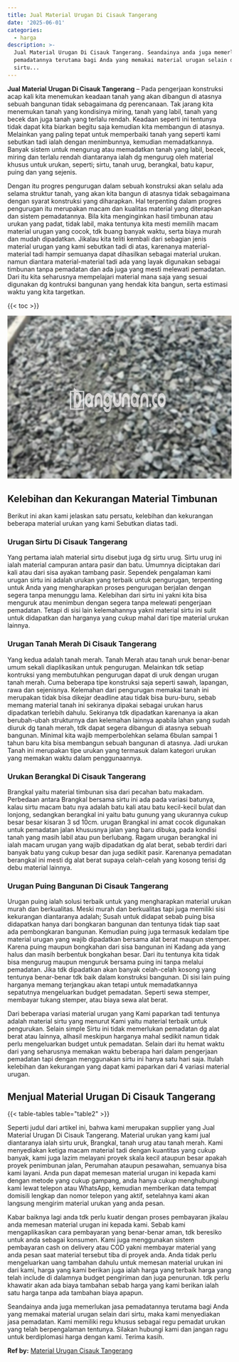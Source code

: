 ```yaml
---
title: Jual Material Urugan Di Cisauk Tangerang
date: '2025-06-01'
categories:
  - harga
description: >-
  Jual Material Urugan Di Cisauk Tangerang. Seandainya anda juga memerlukan jasa
  pemadatannya terutama bagi Anda yang memakai material urugan selain dari
  sirtu...
---
```


**Jual Material Urugan Di Cisauk Tangerang** – Pada pengerjaan konstruksi acap kali kita menemukan keadaan tanah yang akan dibangun di atasnya sebuah bangunan tidak sebagaimana dg perencanaan. Tak jarang kita menemukan tanah yang kondisinya miring, tanah yang labil, tanah yang becek dan juga tanah yang terlalu rendah. Keadaan seperti ini tentunya tidak dapat kita biarkan begitu saja kemudian kita membangun di atasnya. Melainkan yang paling tepat untuk memperbaiki tanah yang seperti kami sebutkan tadi ialah dengan menimbunnya, kemudian memadatkannya. Banyak sistem untuk mengurug atau memadatkan tanah yang labil, becek, miring dan terlalu rendah diantaranya ialah dg mengurug oleh material khusus untuk urukan, seperti; sirtu, tanah urug, berangkal, batu kapur, puing dan yang sejenis.

Dengan itu progres pengurugan dalam sebuah konstruksi akan selalu ada selama struktur tanah, yang akan kita bangun di atasnya tidak sebagaimana dengan syarat konstruksi yang diharapkan. Hal terpenting dalam progres pengurugan itu merupakan macam dan kualitas material yang diterapkan dan sistem pemadatannya. Bila kita menginginkan hasil timbunan atau urukan yang padat, tidak labil, maka tentunya kita mesti memilih macam material urugan yang cocok, tdk buang banyak waktu, serta biaya murah dan mudah dipadatkan. Jikalau kita teliti kembali dari sebagian jenis material urugan yang kami sebutkan tadi di atas, karenanya material-material tadi hampir semuanya dapat dihasilkan sebagai material urukan. namun diantara material-material tadi ada yang layak digunakan sebagai timbunan tanpa pemadatan dan ada juga yang mesti melewati pemadatan. Dari itu kita seharusnya mempelajari material mana saja yang sesuai digunakan dg kontruksi bangunan yang hendak kita bangun, serta estimasi waktu yang kita targetkan.

{{< toc >}}

![Jual Material Urugan Di Cisauk Tangerang](/images/jual-urugan-29.png)

## Kelebihan dan Kekurangan Material Timbunan

Berikut ini akan kami jelaskan satu persatu, kelebihan dan kekurangan beberapa material urukan yang kami Sebutkan diatas tadi.

### Urugan Sirtu Di Cisauk Tangerang

Yang pertama ialah material sirtu disebut juga dg sirtu urug. Sirtu urug ini ialah material campuran antara pasir dan batu. Umumnya diciptakan dari kali atau dari sisa ayakan tambang pasir. Sependek pengalaman kami urugan sirtu ini adalah urukan yang terbaik untuk pengurugan, terpenting untuk Anda yang mengharapkan proses pengurugan berjalan dengan segera tanpa menunggu lama. Kelebihan dari sirtu ini yakni kita bisa menguruk atau menimbun dengan segera tanpa melewati pengerjaan pemadatan. Tetapi di sisi lain kelemahannya yakni material sirtu ini sulit untuk didapatkan dan harganya yang cukup mahal dari tipe material urukan lainnya.

### Urugan Tanah Merah Di Cisauk Tangerang

Yang kedua adalah tanah merah. Tanah Merah atau tanah uruk benar-benar umum sekali diaplikasikan untuk pengurugan. Melainkan tdk setiap kontruksi yang membutuhkan pengurugan dapat di uruk dengan urugan tanah merah. Cuma beberapa tipe konstruksi saja seperti sawah, lapangan, rawa dan sejenisnya. Kelemahan dari pengurugan memakai tanah ini merupakan tidak bisa dikejar deadline atau tidak bisa buru-buru, sebab memang material tanah ini sekiranya dipakai sebagai urukan harus dipadatkan terlebih dahulu. Sekiranya tdk dipadatkan karenanya ia akan berubah-ubah strukturnya dan kelemahan lainnya apabila lahan yang sudah diuruk dg tanah merah, tdk dapat segera dibangun di atasnya sebuah bangunan. Minimal kita wajib memperbolehkan selama 6bulan sampai 1 tahun baru kita bisa membangun sebuah bangunan di atasnya. Jadi urukan Tanah ini merupakan tipe urukan yang termasuk dalam kategori urukan yang memakan waktu dalam penggunaannya.

### Urukan Berangkal Di Cisauk Tangerang

Brangkal yaitu material timbunan sisa dari pecahan batu makadam. Perbedaan antara Brangkal bersama sirtu ini ada pada variasi batunya, kalau sirtu macam batu nya adalah batu kali atau batu kecil-kecil bulat dan lonjong, sedangkan berangkal ini yaitu batu gunung yang ukurannya cukup besar besar kisaran 3 sd 10cm. urugan Brangkal ini amat cocok digunakan untuk pemadatan jalan khususnya jalan yang baru dibuka, pada kondisi tanah yang masih labil atau pun berlubang. Ragam urugan berangkal ini ialah macam urugan yang wajib dipadatkan dg alat berat, sebab terdiri dari banyak batu yang cukup besar dan juga sedikit pasir. Karenanya pemadatan berangkal ini mesti dg alat berat supaya celah-celah yang kosong terisi dg debu material lainnya.

### Urugan Puing Bangunan Di Cisauk Tangerang

Urugan puing ialah solusi terbaik untuk yang mengharapkan material urukan murah dan berkualitas. Meski murah dan berkualitas tapi juga memiliki sisi kekurangan diantaranya adalah; Susah untuk didapat sebab puing bisa didapatkan hanya dari bongkaran bangunan dan tentunya tidak tiap saat ada pembongkaran bangunan. Kemudian puing juga termasuk kedalam tipe material urugan yang wajib dipadatkan bersama alat berat maupun stemper. Karena puing maupun bongkahan dari sisa bangunan ini Kadang ada yang halus dan masih berbentuk bongkahan besar. Dari itu tentunya kita tidak bisa mengurug maupun menguruk bersama puing ini tanpa melalui pemadatan. Jika tdk dipadatkan akan banyak celah-celah kosong yang tentunya benar-benar tdk baik dalam konstruksi bangunan. Di sisi lain puing harganya memang terjangkau akan tetapi untuk memadatkannya sepatutnya mengeluarkan budget pemadatan. Seperti sewa stemper, membayar tukang stemper, atau biaya sewa alat berat.

Dari beberapa variasi material urugan yang Kami paparkan tadi tentunya adalah material sirtu yang menurut Kami yaitu material terbaik untuk pengurukan. Selain simple Sirtu ini tidak memerlukan pemadatan dg alat berat atau lainnya, alhasil meskipun harganya mahal sedikit namun tidak perlu mengeluarkan budget untuk pemadatan. Selain dari itu hemat waktu dari yang seharusnya memakan waktu beberapa hari dalam pengerjaan pemadatan tapi dengan menggunakan sirtu ini hanya satu hari saja. Itulah kelebihan dan kekurangan yang dapat kami paparkan dari 4 variasi material urugan.

## Menjual Material Urugan Di Cisauk Tangerang

{{< table-tables table="table2" >}}

Seperti judul dari artikel ini, bahwa kami merupakan supplier yang Jual Material Urugan Di Cisauk Tangerang. Material urukan yang kami jual diantaranya ialah sirtu uruk, Brangkal, tanah urug atau tanah merah. Kami menyediakan ketiga macam material tadi dengan kuantitas yang cukup banyak, kami juga lazim melayani proyek skala kecil ataupun besar apakah proyek penimbunan jalan, Perumahan ataupun pesawahan, semuanya bisa kami layani. Anda pun dapat memesan material urugan ini kepada kami dengan metode yang cukup gampang, anda hanya cukup menghubungi kami lewat telepon atau WhatsApp, kemudian memberikan data tempat domisili lengkap dan nomor telepon yang aktif, setelahnya kami akan langsung mengirim material urukan yang anda pesan.

Kabar baiknya lagi anda tdk perlu kuatir dengan proses pembayaran jikalau anda memesan material urugan ini kepada kami. Sebab kami mengaplikasikan cara pembayaran yang benar-benar aman, tdk beresiko untuk anda sebagai konsumen. Kami juga menggunakan sistem pembayaran cash on delivery atau COD yakni membayar material yang anda pesan saat material tersebut tiba di proyek anda. Anda tidak perlu mengeluarkan uang tambahan dahulu untuk memesan material urukan ini dari kami, harga yang kami berikan juga ialah harga yang terbaik harga yang telah include di dalamnya budget pengiriman dan juga penurunan. tdk perlu khawatir akan ada biaya tambahan sebab harga yang kami berikan ialah satu harga tanpa ada tambahan biaya apapun.

Seandainya anda juga memerlukan jasa pemadatannya terutama bagi Anda yang memakai material urugan selain dari sirtu, maka kami menyediakan jasa pemadatan. Kami memiliki regu khusus sebagai regu pemadat urukan yang telah berpengalaman tentunya. Silakan hubungi kami dan jangan ragu untuk berdiplomasi harga dengan kami. Terima kasih.

**Ref by:** [Material Urugan Cisauk Tangerang](https://id.wikipedia.org/wiki/Material)
